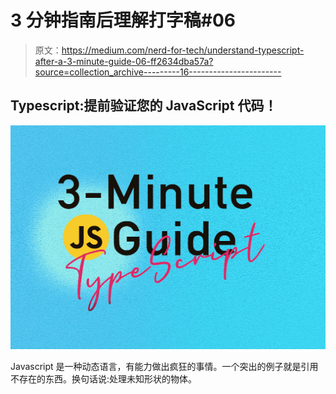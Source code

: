 # 3 分钟指南后理解打字稿#06

> 原文：<https://medium.com/nerd-for-tech/understand-typescript-after-a-3-minute-guide-06-ff2634dba57a?source=collection_archive---------16----------------------->

## Typescript:提前验证您的 JavaScript 代码！

![](img/2504488d5df3251b101ff88971ec6983.png)

Javascript 是一种动态语言，有能力做出疯狂的事情。一个突出的例子就是引用不存在的东西。换句话说:处理未知形状的物体。